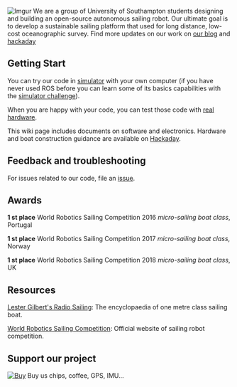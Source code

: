 
![Imgur](http://i.imgur.com/71942qv.jpg)
We are a group of University of Southampton students designing and building an open-source autonomous sailing robot. Our ultimate goal is to develop a sustainable sailing platform that used for long distance, low-cost oceanographic survey. Find more updates on our work on [our blog](https://blog.sotonsailrobot.org/) and [hackaday](https://hackaday.io/project/13096-southampton-sailing-robot)



## Getting Start 

You can try our code in [simulator](Simulator) with your own computer (if you have never used ROS before you can learn some of its basics capabilities with the [simulator challenge](Simulator-challenge)).
 
When you are happy with your code, you can test those code with [real hardware](https://github.com/Maritime-Robotics-Student-Society/sailing-robot/wiki/Electronic-hardware-list). 

This wiki page includes documents on software and electronics. Hardware and boat construction guidance are available on [Hackaday](https://hackaday.io/project/13096-southampton-sailing-robot).


## Feedback and troubleshooting 

For issues related to our code, file an [issue](https://github.com/Maritime-Robotics-Student-Society/sailing-robot/issues).

## Awards

**1 st place** World Robotics Sailing Competition 2016 *micro-sailing boat class*, Portugal

**1 st place** World Robotics Sailing Competition 2017 *micro-sailing boat class*, Norway

**1 st place** World Robotics Sailing Competition 2018 *micro-sailing boat class*, UK

## Resources
[Lester Gilbert's Radio Sailing](http://www.onemetre.net):
The encyclopaedia of one metre class sailing boat.  

[World Robotics Sailing Competition](http://www.roboticsailing.org/):
Official website of sailing robot competition.

## Support our project
[![Buy](https://img.shields.io/badge/Donate-PayPal-green.svg)](https://www.paypal.com/cgi-bin/webscr?cmd=_s-xclick&hosted_button_id=TUL52K7SWV2GL) Buy us chips, coffee, GPS, IMU...